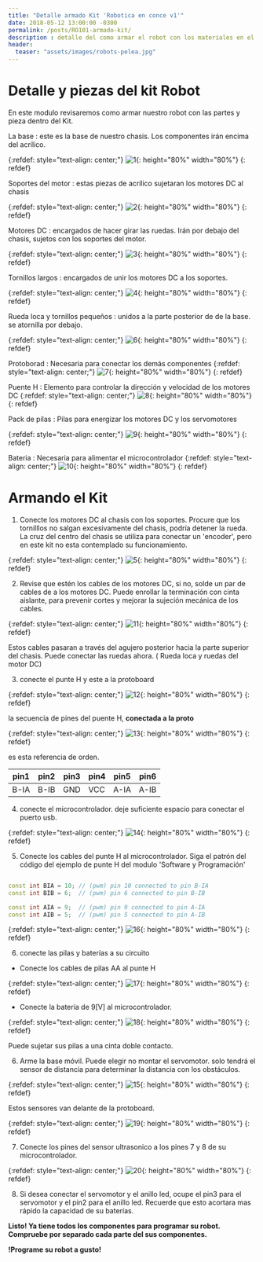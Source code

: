 ```yaml
---
title: "Detalle armado Kit 'Robotica en conce v1'"
date: 2018-05-12 13:00:00 -0300
permalink: /posts/RO101-armado-kit/
description : detalle del como armar el robot con los materiales en el kit
header:
  teaser: "assets/images/robots-pelea.jpg"
---
```


# Detalle y piezas del kit Robot

En este modulo revisaremos como armar nuestro robot con las partes y pieza dentro del Kit.

La base
:   este es la base de nuestro chasis. Los componentes irán encima del acrílico.

{:refdef: style="text-align: center;"}
![1](/../assets/images/robotkit/1.jpg){: height="80%"  width="80%"}
{: refdef}

Soportes del motor
:   estas piezas de acrílico sujetaran los motores DC al chasis

{:refdef: style="text-align: center;"}
![2](/../assets/images/robotkit/2.jpg){: height="80%"  width="80%"}
{: refdef}

Motores DC
:   encargados de hacer girar las ruedas. Irán por debajo del chasis, sujetos con los soportes del motor.

{:refdef: style="text-align: center;"}
![3](/../assets/images/robotkit/3.jpg){: height="80%"  width="80%"}
{: refdef}

Tornillos largos
:   encargados de unir los motores DC a los soportes.

{:refdef: style="text-align: center;"}
![4](/../assets/images/robotkit/4.jpg){: height="80%"  width="80%"}
{: refdef}

Rueda loca y tornillos pequeños
:   unidos a la parte posterior de de la base. se atornilla por debajo.

{:refdef: style="text-align: center;"}
![6](/../assets/images/robotkit/6.jpg){: height="80%"  width="80%"}
{: refdef}

Protoborad
:   Necesaria para conectar los demás componentes
{:refdef: style="text-align: center;"}
![7](/../assets/images/robotkit/7.jpg){: height="80%"  width="80%"}
{: refdef}

Puente H
:   Elemento para controlar la dirección y velocidad de los motores DC
{:refdef: style="text-align: center;"}
![8](/../assets/images/robotkit/8.jpg){: height="80%"  width="80%"}
{: refdef}

Pack de pilas
:   Pilas para energizar los motores DC y los servomotores

{:refdef: style="text-align: center;"}
![9](/../assets/images/robotkit/9.jpg){: height="80%"  width="80%"}
{: refdef}

Bateria
:   Necesaria para alimentar el microcontrolador
{:refdef: style="text-align: center;"}
![10](/../assets/images/robotkit/10.jpg){: height="80%"  width="80%"}
{: refdef}


# Armando el Kit

1) Conecte los motores DC al chasis con los soportes. Procure que los tornilllos no salgan excesivamente del chasis, podría detener la rueda. La cruz del centro del chasis se utiliza para conectar un 'encoder', pero en este kit no esta contemplado su funcionamiento.

{:refdef: style="text-align: center;"}
![5](/../assets/images/robotkit/5.png){: height="80%"  width="80%"}
{: refdef}


2) Revise que estén los cables de los motores DC, si no, solde un par de cables de a los motores DC. Puede enrollar la terminación con cinta aislante, para prevenir cortes y mejorar la sujeción mecánica de los cables.

 {:refdef: style="text-align: center;"}
![11](/../assets/images/robotkit/11.png){: height="80%"  width="80%"}
{: refdef}

Estos cables pasaran a través del agujero posterior hacia la parte superior del chasis.
Puede conectar las ruedas ahora. ( Rueda loca y ruedas del motor DC)


3) conecte el punte H y este a la protoboard

{:refdef: style="text-align: center;"}
![12](/../assets/images/robotkit/12.png){: height="80%"  width="80%"}
{: refdef}

la secuencia de pines del puente H, **conectada a la proto**

{:refdef: style="text-align: center;"}
![13](/../assets/images/robotkit/13_new.jpg){: height="80%"  width="80%"}
{: refdef}

es esta referencia de orden.

| pin1 | pin2 | pin3 | pin4 | pin5 | pin6 |
|------|------|------|------|------|------|
| B-IA | B-IB | GND  | VCC  | A-IA | A-IB |

4) conecte el microcontrolador. deje suficiente espacio para conectar el puerto usb.

{:refdef: style="text-align: center;"}
![14](/../assets/images/robotkit/14.jpg){: height="80%"  width="80%"}
{: refdef}

5) Conecte los cables del punte H al microcontrolador. Siga el patrón del código
del ejemplo de punte H del modulo 'Software y Programación'

```c++

const int BIA = 10; // (pwm) pin 10 connected to pin B-IA  
const int BIB = 6;  // (pwm) pin 6 connected to pin B-IB

const int AIA = 9;  // (pwm) pin 9 connected to pin A-IA
const int AIB = 5;  // (pwm) pin 5 connected to pin A-IB
```

{:refdef: style="text-align: center;"}
![16](/../assets/images/robotkit/16.jpg){: height="80%"  width="80%"}
{: refdef}


6) conecte las pilas y baterías a su circuito

 - Conecte los cables de pilas AA al punte H

 {:refdef: style="text-align: center;"}
 ![17](/../assets/images/robotkit/17.jpg){: height="80%"  width="80%"}
 {: refdef}

 - Conecte la batería de 9[V] al microcontrolador.

 {:refdef: style="text-align: center;"}
 ![18](/../assets/images/robotkit/18.jpg){: height="80%"  width="80%"}
 {: refdef}

 Puede sujetar sus pilas a una cinta doble contacto.


6) Arme la base móvil. Puede elegir no montar el servomotor. solo tendrá el sensor de distancia para determinar la distancia con los obstáculos.

{:refdef: style="text-align: center;"}
![15](/../assets/images/robotkit/15.jpg){: height="80%"  width="80%"}
{: refdef}

Estos sensores van delante de la protoboard.

{:refdef: style="text-align: center;"}
![19](/../assets/images/robotkit/19.jpg){: height="80%"  width="80%"}
{: refdef}

7) Conecte los pines del sensor ultrasonico a los pines 7 y 8 de su microcontrolador.

{:refdef: style="text-align: center;"}
![20](/../assets/images/robotkit/20.jpg){: height="80%"  width="80%"}
{: refdef}

8) Si desea conectar el servomotor y el anillo led, ocupe el pin3 para el servomotor y el pin2 para el anillo led.
Recuerde que esto acortara mas rápido la capacidad de su baterías.

**Listo! Ya tiene todos los componentes para programar su robot. Compruebe por separado cada parte del sus componentes.**

**!Programe su robot a gusto!**
